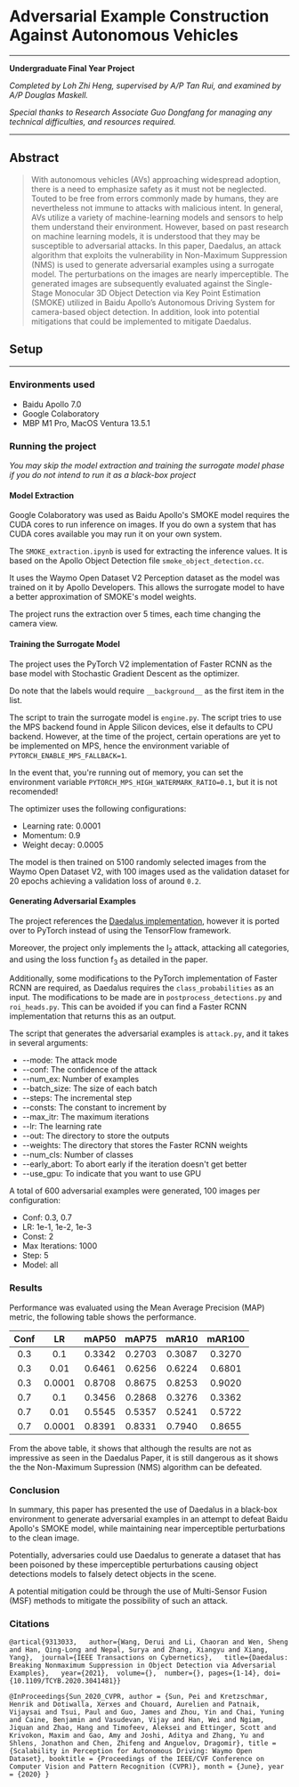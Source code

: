 # Adversarial Example Construction Against Autonomous Vehicles

---

**Undergraduate Final Year Project**

*Completed by Loh Zhi Heng, supervised by A/P Tan Rui, and examined by A/P Douglas Maskell.*

*Special thanks to Research Associate Guo Dongfang for managing any technical difficulties, and resources required.*

---

## Abstract

>With autonomous vehicles (AVs) approaching widespread adoption, there is a need to
emphasize safety as it must not be neglected. Touted to be free from errors commonly
made by humans, they are nevertheless not immune to attacks with malicious intent.
In general, AVs utilize a variety of machine-learning models and sensors to help them
understand their environment. However, based on past research on machine learning
models, it is understood that they may be susceptible to adversarial attacks. In this
paper, Daedalus, an attack algorithm that exploits the vulnerability in Non-Maximum
Suppression (NMS) is used to generate adversarial examples using a surrogate model.
The perturbations on the images are nearly imperceptible. The generated images are
subsequently evaluated against the Single-Stage Monocular 3D Object Detection via
Key Point Estimation (SMOKE) utilized in Baidu Apollo’s Autonomous Driving
System for camera-based object detection. In addition, look into potential mitigations
that could be implemented to mitigate Daedalus.

## Setup
---

### Environments used

- Baidu Apollo 7.0
- Google Colaboratory
- MBP M1 Pro, MacOS Ventura 13.5.1 

### Running the project

*You may skip the model extraction and training the surrogate model phase if you do not intend to run it as a black-box project*

#### Model Extraction

Google Colaboratory was used as Baidu Apollo's SMOKE model requires the CUDA cores to run inference on images. If you do own a system that has CUDA cores available you may run it on your own system. 

The `SMOKE_extraction.ipynb` is used for extracting the inference values. It is based on the Apollo Object Detection file `smoke_object_detection.cc`. 

It uses the Waymo Open Dataset V2 Perception dataset as the model was trained on it by Apollo Developers. This allows the surrogate model to have a better approximation of SMOKE's model weights.

The project runs the extraction over 5 times, each time changing the camera view.

#### Training the Surrogate Model

The project uses the PyTorch V2 implementation of Faster RCNN as the base model with Stochastic Gradient Descent as the optimizer.

Do note that the labels would require `__background__` as the first item in the list.

The script to train the surrogate model is `engine.py`. The script tries to use the MPS backend found in Apple Silicon devices, else it defaults to CPU backend. However, at the time of the project, certain operations are yet to be implemented on MPS, hence the environment variable of `PYTORCH_ENABLE_MPS_FALLBACK=1`. 

In the event that, you're running out of memory, you can set the environment variable `PYTORCH_MPS_HIGH_WATERMARK_RATIO=0.1`, but it is not recomended!

The optimizer uses the following configurations:

- Learning rate: 0.0001
- Momentum: 0.9
- Weight decay: 0.0005

The model is then trained on 5100 randomly selected images from the Waymo Open Dataset V2, with 100 images used as the validation dataset for 20 epochs achieving a validation loss of around `0.2`.

#### Generating Adversarial Examples

The project references the [Daedalus implementation](https://github.com/NeuralSec/Daedalus-attack), however it is ported over to PyTorch instead of using the TensorFlow framework.

Moreover, the project only implements the l<sub>2</sub> attack, attacking all categories, and using the loss function f<sub>3</sub> as detailed in the paper.

Additionally, some modifications to the PyTorch implementation of Faster RCNN are required, as Daedalus requires the `class_probabilities` as an input. The modifications to be made are in `postprocess_detections.py` and `roi_heads.py`. This can be avoided if you can find a Faster RCNN implementation that returns this as an output.

The script that generates the adversarial examples is `attack.py`, and it takes in several arguments:

- --mode: The attack mode
- --conf: The confidence of the attack
- --num_ex: Number of examples
- --batch_size: The size of each batch
- --steps: The incremental step
- --consts: The constant to increment by
- --max_itr: The maximum iterations
- --lr: The learning rate
- --out: The directory to store the outputs
- --weights: The directory that stores the Faster RCNN weights
- --num_cls: Number of classes
- --early_abort: To abort early if the iteration doesn't get better
- --use_gpu: To indicate that you want to use GPU

A total of 600 adversarial examples were generated, 100 images per configuration:

- Conf: 0.3, 0.7
- LR: 1e-1, 1e-2, 1e-3
- Const: 2
- Max Iterations: 1000
- Step: 5
- Model: all

### Results

Performance was evaluated using the Mean Average Precision (MAP) metric, the following table shows the performance.

| Conf | LR  | mAP50 | mAP75 | mAR10 | mAR100 |
|:----:|:---:|:-----:|:-----:|:-----:|:------:|
|0.3|0.1|0.3342|0.2703|0.3087|0.3270|
|0.3|0.01|0.6461|0.6256|0.6224|0.6801|
|0.3|0.0001|0.8708|0.8675|0.8253|0.9020|
|0.7|0.1|0.3456|0.2868|0.3276|0.3362|
|0.7|0.01|0.5545|0.5357|0.5241|0.5722|
|0.7|0.0001|0.8391|0.8331|0.7940|0.8655|

From the above table, it shows that although the results are not as impressive as seen in the Daedalus Paper, it is still dangerous as it shows the the Non-Maximum Supression (NMS) algorithm can be defeated.

### Conclusion

In summary, this paper has presented the use of Daedalus in a black-box environment to generate adversarial examples in an attempt to defeat Baidu Apollo's SMOKE model, while maintaining near imperceptible perturbations to the clean image.

Potentially, adversaries could use Daedalus to generate a dataset that has been poisoned by these imperceptible perturbations causing object detections models to falsely detect objects in the scene.

A potential mitigation could be through the use of Multi-Sensor Fusion (MSF) methods to mitigate the possibility of such an attack.

### Citations
`@artical{9313033,  
author={Wang, Derui and Li, Chaoran and Wen, Sheng and Han, Qing-Long and Nepal, Surya and Zhang, Xiangyu and Xiang, Yang}, 
journal={IEEE Transactions on Cybernetics},  
title={Daedalus: Breaking Nonmaximum Suppression in Object Detection via Adversarial Examples},  
year={2021}, 
volume={}, 
number={},
pages={1-14},
doi={10.1109/TCYB.2020.3041481}}`

`@InProceedings{Sun_2020_CVPR, author = {Sun, Pei and Kretzschmar, Henrik and Dotiwalla, Xerxes and Chouard, Aurelien and Patnaik, Vijaysai and Tsui, Paul and Guo, James and Zhou, Yin and Chai, Yuning and Caine, Benjamin and Vasudevan, Vijay and Han, Wei and Ngiam, Jiquan and Zhao, Hang and Timofeev, Aleksei and Ettinger, Scott and Krivokon, Maxim and Gao, Amy and Joshi, Aditya and Zhang, Yu and Shlens, Jonathon and Chen, Zhifeng and Anguelov, Dragomir}, title = {Scalability in Perception for Autonomous Driving: Waymo Open Dataset}, booktitle = {Proceedings of the IEEE/CVF Conference on Computer Vision and Pattern Recognition (CVPR)}, month = {June}, year = {2020} }`
